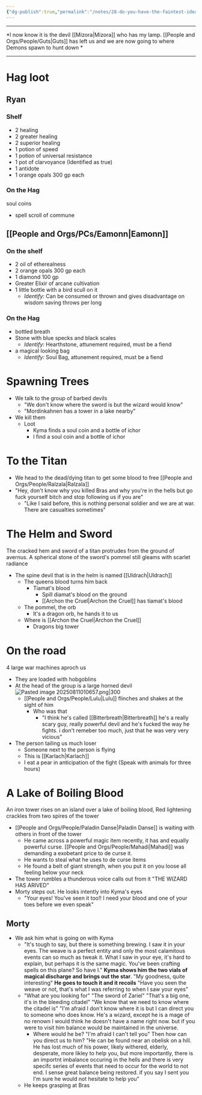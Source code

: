 ```yaml
---
{"dg-publish":true,"permalink":"/notes/28-do-you-have-the-faintest-idea-where-you-re-standing/"}
---
```


---


*I now know it is the devil [[Mizora\|Mizora]] who has my lamp. [[People and Orgs/People/Guts\|Guts]] has left us and we are now going to where Demons spawn to hunt down *

---

# Hag loot
## Ryan
### Shelf
- 2 healing 
- 2 greater healing
- 2 superior healing
- 1 potion of speed
- 1 potion of universal resistance
- 1 pot of clarvoyance (Identified as true)
- 1 antidote
- 1 orange opals 300 gp each
### On the Hag
soul coins
- spell scroll of commune
## [[People and Orgs/PCs/Eamonn\|Eamonn]]

### On the shelf
- 2 oil of etherealness
- 2 orange opals 300 gp each
- 1 diamond 100 gp
- Greater Elixir of arcane cultivation
- 1 little bottle with a bird scull on it
	- *Identify:* Can be consumed or thrown and gives disadvantage on wisdom saving throws per long 
### On the Hag
- bottled breath
- Stone with blue specks and black scales
	- *Identify:* Hearthstone, attunement required, must be a fiend
- a magical looking bag
	- *Identify:* Soul Bag, attunement required, must be a fiend

# Spawning Trees
- We talk to the group of barbed devils
	- "We don't know where the sword is but the wizard would know"
	- "Mordinkahnen has a tower in a lake nearby"
- We kill them
	- Loot
		- Kyma finds a soul coin and a bottle of ichor
		- I find a soul coin and a bottle of ichor

# To the Titan
- We head to the dead/dying titan to get some blood to free [[People and Orgs/People/Ralzala\|Ralzala]]
- "Hey, don't know why you killed Bras and why you're in the hells but go fuck yourself bitch and stop following us if you are"
	- "Like I said before, this is nothing personal soldier and we are at war. There are casualties sometimes" 

# The Helm and Sword
The cracked hem and sword of a titan protrudes from the ground of avernus. A spherical stone of the sword's pommel still gleams with scarlet radiance
- The spine devil that is in the helm is named [[Uldrach\|Uldrach]] 
	- The queens blood turns him back
		- Tiamat's blood
			- Spill diamat's blood on the ground
			- [[Archon the Cruel\|Archon the Cruel]] has tiamat's blood
	- The pommel, the orb
		- It's a dragon orb, he hands it to us
	- Where is [[Archon the Cruel\|Archon the Cruel]]
		- Dragons big tower

# On the road
4 large war machines aproch us
- They are loaded with hobgoblins
- At the head of the group is a large horned devil![Pasted image 20250811010657.png|300](/img/user/Pasted%20image%2020250811010657.png)
	- [[People and Orgs/People/Lulu\|Lulu]] flinches and shakes at the sight of him
		- Who was that
			- "I think he's called [[Bitterbreath\|Bitterbreath]] he's a really scary guy, really powerful devil and he's fucked the way he fights. i don't remeber too much, just that he was very very vicious"
- The person tailing us much loser
	- Someone next to the person is flying
	- This is [[Karlach\|Karlach]]
	- I eat a pear in anticipation of the fight (Speak with animals for three hours)

# A Lake of Boiling Blood
An iron tower rises on an island over a lake of boiling blood, Red lightening crackles from two spires of the tower

-  [[People and Orgs/People/Paladin Danse\|Paladin Danse]] is waiting with others in front of the tower
	- He came across a powerful magic item recently, it has and equally powerful curse. [[People and Orgs/People/Mahadi\|Mahadi]] was demanding a exobetant price to de curse it.
	- He wants to steal what he uses to de curse items
	- He found a belt of giant strength, when you put it on you loose all feeling below your neck 
- The tower rumbles a thunderous voice calls out from it "THE WIZARD HAS ARIVED" 
- Morty steps out. He looks intently into Kyma's eyes
	- "Your eyes! You've seen it too!! I need your blood and one of your toes before we even speak" 
## Morty
- We ask him what is going on with Kyma
	- "It's tough to say, but there is something brewing. I saw it in your eyes. The weave is a perfect entity and only the most calamitous events can so much as tweak it. What I saw in your eye, it's hard to explain, but perhaps it is the same magic. You've been crafting spells on this plane? So have I." **Kyma shows him the two vials of magical discharge and brings out the star**. "My goodness, quite interesting" **He goes to touch it and it recoils** "Have you seen the weave or not, that's what I was referring to when I saw your eyes"
	- "What are you looking for" "The sword of Zariel" "That's a big one, it's in the bleeding citadel" "We know that we need to know where the citadel is" "I'm afraid I don't know where it is but I can direct you to someone who does know. He's a wizard, except he is a mage of no renown I would think he doesn't have a name right now.  but if you were to visit him balance would be maintained in the universe.
		- Where would he be? "I'm afraid I can't tell you" Then how can you direct us to him? "He can be found near an obelisk on a hill. He has lost much of his power, likely withered, elderly, desperate, more likley to help you, but more importantly, there is an importnt imbalance occuring in the hells and there is very specifc series of events that need to occur for the world to not end. I sense great balance being restored. if you say I sent you I'm sure he would not hesitate to help you" 
	- He keeps grasping at Bras


